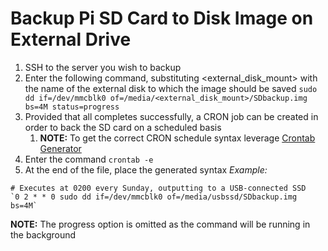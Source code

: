 # Backup Pi SD Card to Disk Image on External Drive
1. SSH to the server you wish to backup
2. Enter the following command, substituting <external_disk_mount> with the name of the external disk to which the image should be saved
 `sudo dd if=/dev/mmcblk0 of=/media/<external_disk_mount>/SDbackup.img bs=4M status=progress`
3. Provided that all completes successfully, a CRON job can be created in order to back the SD card on a scheduled basis
	1. **NOTE:** To get the correct CRON schedule syntax leverage [Crontab Generator](https://crontab-generator.org) 
4. Enter the command `crontab -e`
5. At the end of the file, place the generated syntax
_Example:_
```
# Executes at 0200 every Sunday, outputting to a USB-connected SSD
`0 2 * * 0 sudo dd if=/dev/mmcblk0 of=/media/usbssd/SDbackup.img bs=4M`
```
**NOTE:** The progress option is omitted as the command will be running in the background